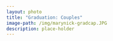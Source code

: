 ```yaml
---
layout: photo
title: "Graduation: Couples"
image-path: /img/marynick-gradcap.JPG
description: place-holder
---
```

